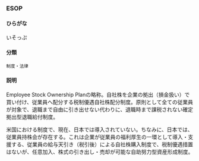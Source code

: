 <div style="display:none;">

## [あ行](securities-terms?id=あ行)
## [か行](securities-terms?id=か行)
## [さ行](securities-terms?id=さ行)
## [た行](securities-terms?id=た行)
## [な行](securities-terms?id=な行)
## [は行](securities-terms?id=は行)
## [ま行](securities-terms?id=ま行)
## [や行](securities-terms?id=や行)
## [ら行](securities-terms?id=ら行)
## [わ行](securities-terms?id=わ行)
## [英数字・記号](securities-terms?id=英数字・記号)

</div>

### ESOP

#### ひらがな

いそっぷ

#### 分類

`制度・法律`

#### 説明

Employee Stock Ownership Planの略称。自社株を企業の拠出（損金扱い）で買い付け、従業員へ配分する税制優遇自社株配分制度。原則として全ての従業員が対象で、退職まで自由に引き出せない代わりに、退職時まで課税されない確定拠出型退職給付制度。
 
米国における制度で、現在、日本では導入されていない。ちなみに、日本では、従業員持株会が存在する。これは企業が従業員の福利厚生の一環として導入・支援する、従業員の給与天引き（税引後）による自社株購入制度で、税制優遇措置はないが、任意加入、株式の引き出し・売却が可能な自助努力型資産形成制度。

